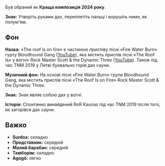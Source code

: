 Був обраний як **Краща композиція 2024 року**.

**Знак:** Утворіть руками дах, переплетіть пальці і ворушіть ними, як полум'ям.

## Фон

**Назва:** «The roof is on fire» є частиною приспіву пісні «Fire Water Burn»
гурту Bloodhound Gang ([YouTube](https://www.youtube.com/watch?v=Adgx9wt63NY)),
яка містить приспів пісні «The Roof Is» у вогні» Rock Master Scott & the Dynamic
Three ([YouTube](https://youtu.be/-Vv_LwwwpmU?t=263)). Також під час TNM 2019 у
Литві буквально горів дах сауни.

**Музичний фон:** На основі пісні «Fire Water Burn» групи Bloodhound Gang, яка
містить приспів пісні «The Roof Is on Fire» Rock Master Scott & the Dynamic
Three.

**Знак:** Знак являє собою дах у вогні.

**Історія:** Спонтанно винайдений RoR Kaunas під час TNM 2019 після того, як
загорівся дах сауни.

## Важко

* **Surdos:** складно
* **Представник:** середній
* **Малий барабан:** середній
* **Тамборім:** складно
* **Agogô:** легко
